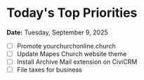 # Today's Top Priorities

**Date:** Tuesday, September 9, 2025

- [ ] Promote yourchurchonline.church
- [ ] Update Mapes Church website theme
- [ ] Install Archive Mail extension on CiviCRM
- [ ] File taxes for business